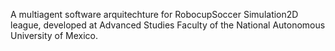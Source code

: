 A multiagent software arquitechture for RobocupSoccer Simulation2D league, developed at Advanced Studies Faculty of the National Autonomous University of Mexico.